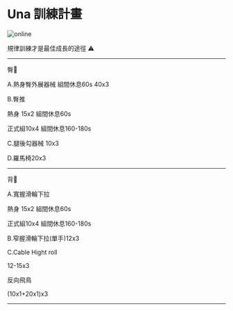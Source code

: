 <html>
  <head>
    <meta charset="UTF-8">
   
  </head>
  <body>
    <h1>Una  訓練計畫</h1>
    <img src="https://custom-images.strikinglycdn.com/res/hrscywv4p/image/upload/c_limit,fl_lossy,h_600,w_800,f_auto,q_auto/6854615/492705_919805.jpeg" alt="online">
    <p>規律訓練才是最佳成長的途徑 ⚠️</p>
    <hr>
    <p>臀🍑</p>
    <p>A.熱身臀外展器械 組間休息60s 40x3</p>
       <p>B.臀推 </p>
    <p>    熱身 15x2 組間休息60s</p>
    <p>    正式組10x4 組間休息160-180s</p>
        <p>C.腿後勾器械 10x3</p>
      <p>D.羅馬椅20x3</p>
    <hr>
</body>
</html>
  <p>背🐚</p>
 <p>A.寬握滑輪下拉</p>
 <p> 熱身 15x2 組間休息60s</p>
 <p> 正式組10x4 組間休息160-180s</p>
       <p>B.窄握滑輪下拉(單手)12x3 </p>
        <p>C.Cable Hight roll</p>
        <p>12-15x3</p>
      <p>反向飛鳥</p>
<p>(10x1+20x1)x3<p>
   <hr>
   </body>
</html>
